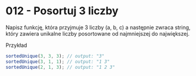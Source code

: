 # 012 - Posortuj 3 liczby

Napisz funkcję, która przyjmuje 3 liczby (a, b, c) a następnie zwraca string, który zawiera unikalne
liczby posortowane od najmniejszej do największej.

Przykład

```js
sortedUnique(3, 3, 3); // output: "3"
sortedUnique(3, 1, 1); // output: "1 3"
sortedUnique(2, 1, 3); // output: "1 2 3"
```
